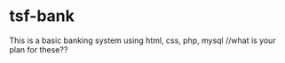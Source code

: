 # tsf-bank
This is a basic banking system using html, css, php, mysql
//what is your plan for these??
